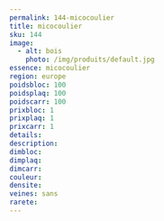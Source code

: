 ```yaml
---
permalink: 144-micocoulier
title: micocoulier
sku: 144
image: 
  - alt: bois
    photo: /img/produits/default.jpg
essence: micocoulier 
region: europe
poidsbloc: 100
poidsplaq: 100
poidscarr: 100
prixbloc: 1
prixplaq: 1
prixcarr: 1
details: 
description: 
dimbloc: 
dimplaq: 
dimcarr: 
couleur: 
densite: 
veines: sans
rarete: 
---
```

